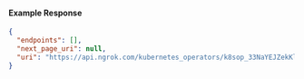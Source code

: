 <!-- Code generated for API Clients. DO NOT EDIT. -->

#### Example Response

```json
{
  "endpoints": [],
  "next_page_uri": null,
  "uri": "https://api.ngrok.com/kubernetes_operators/k8sop_33NaYEJZekKlfv9SwJkb2UmAMzs/bound_endpoints"
}
```
